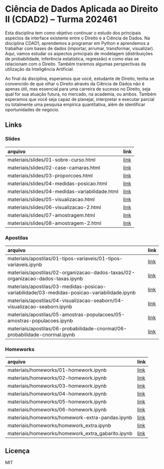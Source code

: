 
# Ciência de Dados Aplicada ao Direito II (CDAD2) – Turma 202461

<!-- README.md is generated from README.Rmd. Please edit that file -->

Esta disciplina tem como objetivo continuar o estudo dos principais
aspectos da interface existente entre o Direito e a Ciência de Dados. Na
disciplina CDAD1, aprendemos a programar em Python e aprendemos a
trabalhar com bases de dados (importar, arrumar, transformar,
visualizar). Aqui, vamos estudar os aspectos principais de modelagem
(distribuições de probabilidade, inferência estatística, regressão) e
como elas se relacionam com o Direito. Também traremos algumas
perspectivas da utilização da Inteligência Artificial.

Ao final da disciplina, esperamos que você, estudante de Direito, tenha
se convencido de que olhar o Direito através da Ciência de Dados não é
apenas útil, mas essencial para uma carreira de sucesso no Direito, seja
qual for sua atuação futura, no mercado, na academia, ou ambos. Também
esperamos que você seja capaz de planejar, interpretar e executar
parcial ou totalmente uma pesquisa empírica quantitativa, além de
identificar oportunidades de negócio.

## Links

### Slides

| arquivo                                        | link                                                                                            |
|:-----------------------------------------------|:------------------------------------------------------------------------------------------------|
| materiais/slides/01-sobre-curso.html           | [link](https://jtrecenti.github.io/202461-cdad2/materiais/slides/01-sobre-curso.html)           |
| materiais/slides/02-case-camaras.html          | [link](https://jtrecenti.github.io/202461-cdad2/materiais/slides/02-case-camaras.html)          |
| materiais/slides/03-proporcoes.html            | [link](https://jtrecenti.github.io/202461-cdad2/materiais/slides/03-proporcoes.html)            |
| materiais/slides/04-medidas-posicao.html       | [link](https://jtrecenti.github.io/202461-cdad2/materiais/slides/04-medidas-posicao.html)       |
| materiais/slides/04-medidas-variabilidade.html | [link](https://jtrecenti.github.io/202461-cdad2/materiais/slides/04-medidas-variabilidade.html) |
| materiais/slides/05-visualizacao.html          | [link](https://jtrecenti.github.io/202461-cdad2/materiais/slides/05-visualizacao.html)          |
| materiais/slides/06-visualizacao-2.html        | [link](https://jtrecenti.github.io/202461-cdad2/materiais/slides/06-visualizacao-2.html)        |
| materiais/slides/07-amostragem.html            | [link](https://jtrecenti.github.io/202461-cdad2/materiais/slides/07-amostragem.html)            |
| materiais/slides/08-amostragem-2.html          | [link](https://jtrecenti.github.io/202461-cdad2/materiais/slides/08-amostragem-2.html)          |

### Apostilas

| arquivo                                                                                     | link                                                                                                                                                    |
|:--------------------------------------------------------------------------------------------|:--------------------------------------------------------------------------------------------------------------------------------------------------------|
| materiais/apostilas/01-tipos-variaveis/01-tipos-variaveis.ipynb                             | [link](https://github.com/jtrecenti/202461-cdad2/tree/main/materiais/apostilas/01-tipos-variaveis/01-tipos-variaveis.ipynb)                             |
| materiais/apostilas/02-organizacao-dados-taxas/02-organizacao-dados-taxas.ipynb             | [link](https://github.com/jtrecenti/202461-cdad2/tree/main/materiais/apostilas/02-organizacao-dados-taxas/02-organizacao-dados-taxas.ipynb)             |
| materiais/apostilas/03-medidas-posicao-variabilidade/03-medidas-posicao-variabilidade.ipynb | [link](https://github.com/jtrecenti/202461-cdad2/tree/main/materiais/apostilas/03-medidas-posicao-variabilidade/03-medidas-posicao-variabilidade.ipynb) |
| materiais/apostilas/04-visualizacao-seaborn/04-visualizacao-seaborn.ipynb                   | [link](https://github.com/jtrecenti/202461-cdad2/tree/main/materiais/apostilas/04-visualizacao-seaborn/04-visualizacao-seaborn.ipynb)                   |
| materiais/apostilas/05-amostras-populacoes/05-amostras-populacoes.ipynb                     | [link](https://github.com/jtrecenti/202461-cdad2/tree/main/materiais/apostilas/05-amostras-populacoes/05-amostras-populacoes.ipynb)                     |
| materiais/apostilas/06-probabilidade-cnormal/06-probabilidade-cnormal.ipynb                 | [link](https://github.com/jtrecenti/202461-cdad2/tree/main/materiais/apostilas/06-probabilidade-cnormal/06-probabilidade-cnormal.ipynb)                 |

### Homeworks

| arquivo                                           | link                                                                                                          |
|:--------------------------------------------------|:--------------------------------------------------------------------------------------------------------------|
| materiais/homeworks/01-homework.ipynb             | [link](https://github.com/jtrecenti/202461-cdad2/tree/main/materiais/homeworks/01-homework.ipynb)             |
| materiais/homeworks/02-homework.ipynb             | [link](https://github.com/jtrecenti/202461-cdad2/tree/main/materiais/homeworks/02-homework.ipynb)             |
| materiais/homeworks/03-homework.ipynb             | [link](https://github.com/jtrecenti/202461-cdad2/tree/main/materiais/homeworks/03-homework.ipynb)             |
| materiais/homeworks/04-homework.ipynb             | [link](https://github.com/jtrecenti/202461-cdad2/tree/main/materiais/homeworks/04-homework.ipynb)             |
| materiais/homeworks/05-homework.ipynb             | [link](https://github.com/jtrecenti/202461-cdad2/tree/main/materiais/homeworks/05-homework.ipynb)             |
| materiais/homeworks/06-homework.ipynb             | [link](https://github.com/jtrecenti/202461-cdad2/tree/main/materiais/homeworks/06-homework.ipynb)             |
| materiais/homeworks/homework-extra-pandas.ipynb   | [link](https://github.com/jtrecenti/202461-cdad2/tree/main/materiais/homeworks/homework-extra-pandas.ipynb)   |
| materiais/homeworks/homework_extra.ipynb          | [link](https://github.com/jtrecenti/202461-cdad2/tree/main/materiais/homeworks/homework_extra.ipynb)          |
| materiais/homeworks/homework_extra_gabarito.ipynb | [link](https://github.com/jtrecenti/202461-cdad2/tree/main/materiais/homeworks/homework_extra_gabarito.ipynb) |

## Licença

MIT
